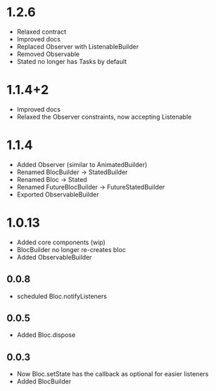 # 1.2.6
* Relaxed contract
* Improved docs
* Replaced Observer with ListenableBuilder
* Removed Observable
* Stated no longer has Tasks by default
# 1.1.4+2
* Improved docs
* Relaxed the Observer constraints, now accepting Listenable
# 1.1.4
* Added Observer (similar to AnimatedBuilder)
* Renamed BlocBuilder -> StatedBuilder
* Renamed Bloc -> Stated
* Renamed FutureBlocBuilder -> FutureStatedBuilder
* Exported ObservableBuilder
# 1.0.13
* Added core components (wip)
* BlocBuilder no longer re-creates bloc
* Added ObservableBuilder
## 0.0.8
* scheduled Bloc.notifyListeners
## 0.0.5
* Added Bloc.dispose  
## 0.0.3
* Now Bloc.setState has the callback as optional for easier listeners
* Added BlocBuilder